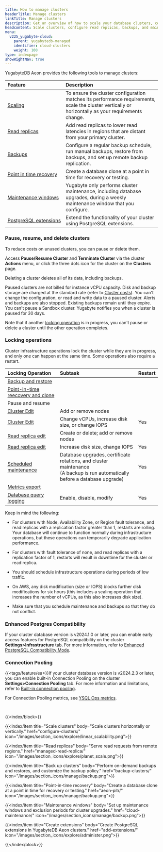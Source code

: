 ```yaml
---
title: How to manage clusters
headerTitle: Manage clusters
linkTitle: Manage clusters
description: Get an overview of how to scale your database clusters, configure backups and maintenance windows, and pause or delete clusters in YugabyteDB Aeon.
headcontent: Scale clusters, configure read replicas, backups, and maintenance, and pause clusters
menu:
  v225_yugabyte-cloud:
    parent: yugabytedb-managed
    identifier: cloud-clusters
    weight: 100
type: indexpage
showRightNav: true
---
```


YugabyteDB Aeon provides the following tools to manage clusters:

| Feature | Description |
| :--- | :--- |
| [Scaling](configure-clusters/) | To ensure the cluster configuration matches its performance requirements, scale the cluster vertically or horizontally as your requirements change. |
| [Read replicas](managed-read-replica/) | Add read replicas to lower read latencies in regions that are distant from your primary cluster. |
| [Backups](backup-clusters/) | Configure a regular backup schedule, run manual backups, restore from backups, and set up remote backup replication. |
| [Point in time recovery](aeon-pitr/) | Create a database clone at a point in time for recovery or testing. |
| [Maintenance windows](cloud-maintenance/) | Yugabyte only performs cluster maintenance, including database upgrades, during a weekly maintenance window that you configure. |
| [PostgreSQL&nbsp;extensions](add-extensions/) | Extend the functionality of your cluster using PostgreSQL extensions. |

### Pause, resume, and delete clusters

To reduce costs on unused clusters, you can pause or delete them.

Access **Pause/Resume Cluster** and **Terminate Cluster** via the cluster **Actions** menu, or click the three dots icon for the cluster on the **Clusters** page.

Deleting a cluster deletes all of its data, including backups.

Paused clusters are not billed for instance vCPU capacity. Disk and backup storage are charged at the standard rate (refer to [Cluster costs](../cloud-admin/cloud-billing-costs/#paused-cluster-costs)). You can't change the configuration, or read and write data to a paused cluster. Alerts and backups are also stopped. Existing backups remain until they expire. You can't pause a Sandbox cluster. Yugabyte notifies you when a cluster is paused for 30 days.

Note that if another [locking operation](#locking-operations) is in progress, you can't pause or delete a cluster until the other operation completes.

### Locking operations

Cluster infrastructure operations lock the cluster while they are in progress, and only one can happen at the same time. Some operations also require a restart.

| Locking Operation | Subtask | Restart |
| :--- | :--- | :--- |
| [Backup and restore](backup-clusters/) | | |
| [Point-in-time reecovery and clone](aeon-pitr/) | | |
| Pause and resume | | |
| [Cluster Edit](configure-clusters/) | Add or remove nodes | |
| [Cluster Edit](configure-clusters/) | Change vCPUs, increase disk size, or change IOPS | Yes |
| [Read replica edit](managed-read-replica/) | Create or delete; add or remove nodes | |
| [Read replica edit](managed-read-replica/) | Increase disk size, change IOPS | Yes |
| [Scheduled maintenance](cloud-maintenance/) | Database upgrades, certificate rotations, and cluster maintenance<br>(A backup is run automatically before a database upgrade) | Yes |
| [Metrics export](../cloud-monitor/metrics-export/) | | |
| [Database query logging](../cloud-monitor/logging-export/) | Enable, disable, modify | Yes |
<!--
| [Database audit logging](../cloud-monitor/logging-export/) | Enable, disable, modify | Yes |
-->
Keep in mind the following:

- For clusters with Node, Availability Zone, or Region fault tolerance, and read replicas with a replication factor greater than 1, restarts are rolling. Your database will continue to function normally during infrastructure operations, but these operations can temporarily degrade application performance.

- For clusters with fault tolerance of none, and read replicas with a replication factor of 1, restarts will result in downtime for the cluster or read replica.

- You should schedule infrastructure operations during periods of low traffic.

- On AWS, any disk modification (size or IOPS) blocks further disk modifications for six hours (this includes a scaling operation that increases the number of vCPUs, as this also increases disk size).

- Make sure that you schedule maintenance and backups so that they do not conflict.

### Enhanced Postgres Compatibility

If your cluster database version is v2024.1.0 or later, you can enable early access features for PostgreSQL compatibility on the cluster **Settings>Infrastructure** tab. For more information, refer to [Enhanced PostgreSQL Compatibility Mode](../../reference/configuration/postgresql-compatibility/).

### Connection Pooling

{{<tags/feature/ea>}}If your cluster database version is v2024.2.3 or later, you can enable built-in Connection Pooling on the cluster **Settings>Connection Pooling** tab. For more information and limitations, refer to [Built-in connection pooling](../../additional-features/connection-manager-ysql/).

For Connection Pooling metrics, see [YSQL Ops metrics](../cloud-monitor/overview/#ysql-ops).

&nbsp;

{{<index/block>}}

  {{<index/item
    title="Scale clusters"
    body="Scale clusters horizontally or vertically."
    href="configure-clusters/"
    icon="/images/section_icons/explore/linear_scalability.png">}}

  {{<index/item
    title="Read replicas"
    body="Serve read requests from remote regions."
    href="managed-read-replica/"
    icon="/images/section_icons/explore/planet_scale.png">}}

  {{<index/item
    title="Back up clusters"
    body="Perform on-demand backups and restores, and customize the backup policy."
    href="backup-clusters/"
    icon="/images/section_icons/manage/backup.png">}}

  {{<index/item
    title="Point-in-time recovery"
    body="Create a database clone at a point in time for recovery or testing."
    href="aeon-pitr/"
    icon="/images/section_icons/manage/backup.png">}}

  {{<index/item
    title="Maintenance windows"
    body="Set up maintenance windows and exclusion periods for cluster upgrades."
    href="cloud-maintenance/"
    icon="/images/section_icons/manage/backup.png">}}

  {{<index/item
    title="Create extensions"
    body="Create PostgreSQL extensions in YugabyteDB Aeon clusters."
    href="add-extensions/"
    icon="/images/section_icons/explore/administer.png">}}

{{</index/block>}}
